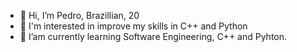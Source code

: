 - 👋 Hi, I’m Pedro, Brazillian, 20
- 👀 I'm interested in improve my skills in C++ and Python 
- 🌱 I’am currently learning Software Engineering, C++ and Pyhton. 

<!---
Han-ma-bookie/Han-ma-bookie is a ✨ special ✨ repository because its `README.md` (this file) appears on your GitHub profile.
You can click the Preview link to take a look at your changes.
--->
